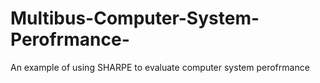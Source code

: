 # Multibus-Computer-System-Perofrmance-
An example of using SHARPE to evaluate computer system perofrmance
